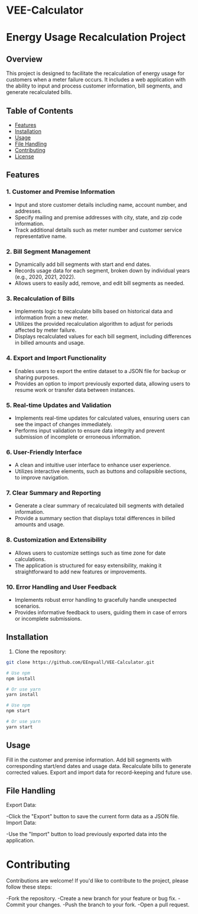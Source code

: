 # VEE-Calculator

# Energy Usage Recalculation Project

## Overview

This project is designed to facilitate the recalculation of energy usage for customers when a meter failure occurs. It includes a web application with the ability to input and process customer information, bill segments, and generate recalculated bills.

## Table of Contents

- [Features](#features)
- [Installation](#installation)
- [Usage](#usage)
- [File Handling](#file-handling)
- [Contributing](#contributing)
- [License](#license)

## Features

### 1. Customer and Premise Information
- Input and store customer details including name, account number, and addresses.
- Specify mailing and premise addresses with city, state, and zip code information.
- Track additional details such as meter number and customer service representative name.

### 2. Bill Segment Management
- Dynamically add bill segments with start and end dates.
- Records usage data for each segment, broken down by individual years (e.g., 2020, 2021, 2022).
- Allows users to easily add, remove, and edit bill segments as needed.

### 3. Recalculation of Bills
- Implements logic to recalculate bills based on historical data and information from a new meter.
- Utilizes the provided recalculation algorithm to adjust for periods affected by meter failure.
- Displays recalculated values for each bill segment, including differences in billed amounts and usage.

### 4. Export and Import Functionality
- Enables users to export the entire dataset to a JSON file for backup or sharing purposes.
- Provides an option to import previously exported data, allowing users to resume work or transfer data between instances.

### 5. Real-time Updates and Validation
- Implements real-time updates for calculated values, ensuring users can see the impact of changes immediately.
- Performs input validation to ensure data integrity and prevent submission of incomplete or erroneous information.

### 6. User-Friendly Interface
- A clean and intuitive user interface to enhance user experience.
- Utilizes interactive elements, such as buttons and collapsible sections, to improve navigation.

### 7. Clear Summary and Reporting
- Generate a clear summary of recalculated bill segments with detailed information.
- Provide a summary section that displays total differences in billed amounts and usage.

### 8. Customization and Extensibility
- Allows users to customize settings such as time zone for date calculations.
- The application is structured for easy extensibility, making it straightforward to add new features or improvements.

### 10. Error Handling and User Feedback
- Implements robust error handling to gracefully handle unexpected scenarios.
- Provides informative feedback to users, guiding them in case of errors or incomplete submissions.


## Installation

1. Clone the repository:

```bash
git clone https://github.com/EEngvall/VEE-Calculator.git

# Use npm
npm install

# Or use yarn
yarn install

# Use npm
npm start

# Or use yarn
yarn start
```

## Usage

Fill in the customer and premise information.
Add bill segments with corresponding start/end dates and usage data.
Recalculate bills to generate corrected values.
Export and import data for record-keeping and future use.

## File Handling

Export Data:

-Click the "Export" button to save the current form data as a JSON file.
Import Data:

-Use the "Import" button to load previously exported data into the application.

# Contributing

Contributions are welcome! If you'd like to contribute to the project, please follow these steps:

-Fork the repository.
-Create a new branch for your feature or bug fix.
-Commit your changes.
-Push the branch to your fork.
-Open a pull request.

